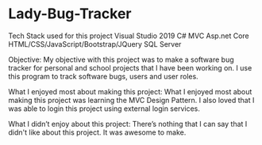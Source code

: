 # Lady-Bug-Tracker
Tech Stack used for this project
Visual Studio 2019
C#
MVC Asp.net Core
HTML/CSS/JavaScript/Bootstrap/JQuery
SQL Server

Objective:
My objective with this project was to make a software bug tracker for personal and school projects that I have been working on. I use this program to track software bugs, users and user roles.

What I enjoyed most about making this project:
What I enjoyed most about making this project was learning the MVC Design Pattern. 
I also loved that I was able to login this project using external login services.

What I didn’t enjoy about this project:
There’s nothing that I can say that I didn't like about this project. It was awesome to make.
